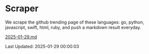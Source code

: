 # Scraper

We scrape the github trending page of these languages: go, python, javascript, swift, html, ruby, and push a markdown result everyday.

[2025-01-29.md](https://github.com/henson/Scraper/blob/master/2025-01-29.md)

Last Updated: 2025-01-29 00:00:03
